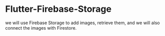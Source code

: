 # Flutter-Firebase-Storage
we will use Firebase Storage to add images, retrieve them, and we will also connect the images with Firestore.

